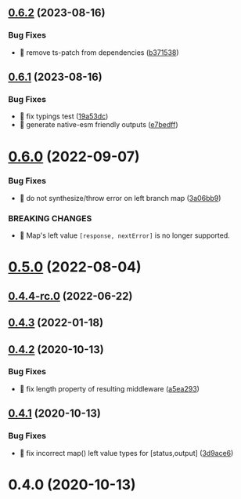 ## [0.6.2](https://github.com/soul-codes/express-valued-middleware/compare/0.6.1...0.6.2) (2023-08-16)


### Bug Fixes

* 🐛 remove ts-patch from dependencies ([b371538](https://github.com/soul-codes/express-valued-middleware/commit/b3715388babbac0c1f916970778d3ad46d38b57a))

## [0.6.1](https://github.com/soul-codes/express-valued-middleware/compare/0.6.0...0.6.1) (2023-08-16)


### Bug Fixes

* 🐛 fix typings test ([19a53dc](https://github.com/soul-codes/express-valued-middleware/commit/19a53dc39086901bdfcc65e1c09250b4d22ceeb7))
* 🐛 generate native-esm friendly outputs ([e7bedff](https://github.com/soul-codes/express-valued-middleware/commit/e7bedffad792d505f48e2582a167469e5c603164))

# [0.6.0](https://gitlab.com/soul-codes/express-valued-middleware/compare/0.5.0...0.6.0) (2022-09-07)


### Bug Fixes

* 🐛 do not synthesize/throw error on left branch map ([3a06bb9](https://gitlab.com/soul-codes/express-valued-middleware/commit/3a06bb998e411ffba43b5718b6dbd46a48b15aa0))


### BREAKING CHANGES

* 🧨 Map's left value `[response, nextError]` is no longer supported.

# [0.5.0](https://gitlab.com/soul-codes/express-valued-middleware/compare/0.4.4-rc.0...0.5.0) (2022-08-04)

## [0.4.4-rc.0](https://gitlab.com/soul-codes/express-valued-middleware/compare/0.4.3...0.4.4-rc.0) (2022-06-22)

## [0.4.3](https://gitlab.com/soul-codes/express-valued-middleware/compare/0.4.2...0.4.3) (2022-01-18)

## [0.4.2](https://gitlab.com/soul-codes/express-valued-middleware/compare/0.4.1...0.4.2) (2020-10-13)


### Bug Fixes

* 🐛 fix length property of resulting middleware ([a5ea293](https://gitlab.com/soul-codes/express-valued-middleware/commit/a5ea293c84dbc0b6bb7fe545378befb9d7528048))

## [0.4.1](https://gitlab.com/soul-codes/express-valued-middleware/compare/0.4.0...0.4.1) (2020-10-13)


### Bug Fixes

* 🐛 fix incorrect map() left value types for [status,output] ([3d9ace6](https://gitlab.com/soul-codes/express-valued-middleware/commit/3d9ace625d9a3147913de2e6a9bc04d5c9f5f727))

# 0.4.0 (2020-10-13)

